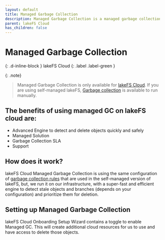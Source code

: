 ```yaml
---
layout: default
title: Managed Garbage Collection
description: Managed Garbage Collection is a managed garbage collection solution, maintained by Treeverse and operating within strict SLA, it reduces the operational overhead of maintaining a garbage collection manually.
parent: lakeFS Cloud
has_children: false
---
```


# Managed Garbage Collection
{: .d-inline-block }
lakeFS Cloud
{: .label .label-green }

{: .note}
> Managed Garbage Collection is only available for [lakeFS Cloud](../cloud/). If you are using self-managed lakeFS, [Garbage collection](../howto/garbage-collection-index.md) is available to run manually.

## The benefits of using managed GC on lakeFS cloud are:
* Advanced Engine to detect and delete objects quickly and safely
* Managed Solution
* Garbage Collection SLA
* Support

## How does it work?
lakeFS Cloud Managed Garbage Collection is using the same configuration of [garbage collection rules](../howto/garbage-collection-index.md) that are used in the self-managed version of lakeFS, but, we run it on our infrastructure, with a super-fast and efficient engine to detect stale objects and branches (depends on your configuration) and prioritize them for deletion.

## Setting up Managed Garbage Collection
lakeFS Cloud Onboarding Setup Wizard contains a toggle to enable Managed GC. This will create additional cloud resources for us to use and have access to delete those objects.